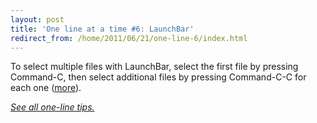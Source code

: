 ```yaml
---
layout: post
title: 'One line at a time #6: LaunchBar'
redirect_from: /home/2011/06/21/one-line-6/index.html
---
```

<p>To select multiple files with LaunchBar, select the first file by pressing Command-C, then select additional files by pressing Command-C-C for each one (<a href="http://www.practicallyefficient.com/2010/11/22/turbo-charge-your-copypaste-routine-with-launchbar/">more</a>).</p>
<p><a href="http://www.practicallyefficient.com/tag/one-liners"><em>See all one-line tips.</em></a></p>
